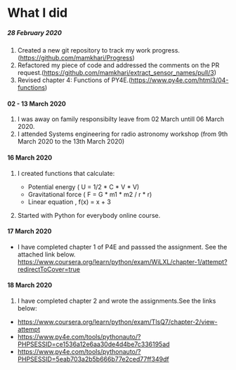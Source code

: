 # What I did
##### 28 February 2020

1. Created a new git repository to track my work progress.(https://github.com/mamkhari/Progress)
2. Refactored my piece of code and addressed the comments on the PR request.(https://github.com/mamkhari/extract_sensor_names/pull/3)
3. Revised chapter 4: Functions of PY4E.(https://www.py4e.com/html3/04-functions)

#### 02 - 13 March 2020

1.  I was away on family responsibilty leave from 02 March untill 06 March 2020.
2. I attended Systems engineering for radio astronomy workshop (from 9th March 2020 to the 13th March 2020)

#### 16 March 2020

1. I created functions that calculate:
   
   - Potential energy ( U = 1/2 * C * V * V)
   - Gravitational force ( F = G * m1 * m2 / r * r)
   - Linear equation , f(x) = x + 3
2. Started with Python for everybody online course.  

#### 17 March 2020
- I have completed chapter 1 of P4E and passsed the assignment. See the attached link below. https://www.coursera.org/learn/python/exam/WiLXL/chapter-1/attempt?redirectToCover=true

#### 18 March 2020
1.  I have completed chapter 2 and wrote the assignments.See the links below:
- https://www.coursera.org/learn/python/exam/TlsQ7/chapter-2/view-attempt
- https://www.py4e.com/tools/pythonauto/?PHPSESSID=ce1536a12e6aa30de4d4be7c336195ad
- https://www.py4e.com/tools/pythonauto/?PHPSESSID=5eab703a2b5b666b77e2ced77ff349df